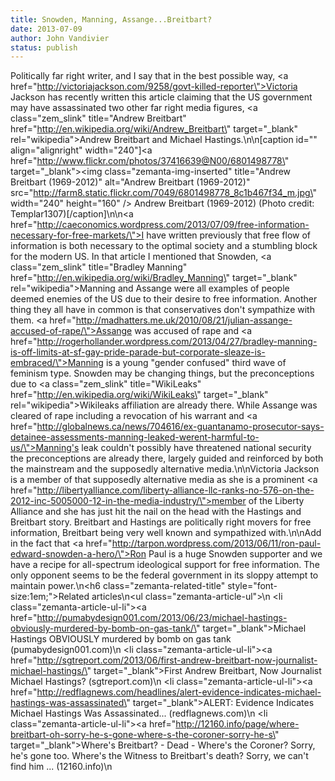 ```yaml
---
title: Snowden, Manning, Assange...Breitbart?
date: 2013-07-09
author: John Vandivier
status: publish
---
```


Politically far right writer, and I say that in the best possible way, <a href=\"http://victoriajackson.com/9258/govt-killed-reporter\">Victoria Jackson has recently written this article</a> claiming that the US government may have assassinated two other far right media figures, <a class=\"zem_slink\" title=\"Andrew Breitbart\" href=\"http://en.wikipedia.org/wiki/Andrew_Breitbart\" target=\"_blank\" rel=\"wikipedia\">Andrew Breitbart</a> and Michael Hastings.\n\n[caption id=\"\" align=\"alignright\" width=\"240\"]<a href=\"http://www.flickr.com/photos/37416639@N00/6801498778\" target=\"_blank\"><img class=\"zemanta-img-inserted\" title=\"Andrew Breitbart (1969-2012)\" alt=\"Andrew Breitbart (1969-2012)\" src=\"http://farm8.static.flickr.com/7049/6801498778_8c1b467f34_m.jpg\" width=\"240\" height=\"160\" /></a> Andrew Breitbart (1969-2012) (Photo credit: Templar1307)[/caption]\n\n<a href=\"http://caeconomics.wordpress.com/2013/07/09/free-information-necessary-for-free-markets/\">I have written previously</a> that free flow of information is both necessary to the optimal society and a stumbling block for the modern US. In that article I mentioned that Snowden, <a class=\"zem_slink\" title=\"Bradley Manning\" href=\"http://en.wikipedia.org/wiki/Bradley_Manning\" target=\"_blank\" rel=\"wikipedia\">Manning</a> and Assange were all examples of people deemed enemies of the US due to their desire to free information. Another thing they all have in common is that conservatives don't sympathize with them. <a href=\"http://madhatters.me.uk/2010/08/21/julian-assange-accused-of-rape/\">Assange </a>was accused of rape and <a href=\"http://rogerhollander.wordpress.com/2013/04/27/bradley-manning-is-off-limits-at-sf-gay-pride-parade-but-corporate-sleaze-is-embraced/\">Manning </a>is a young \"gender confused\" third wave of feminism type. Snowden may be changing things, but the preconceptions due to <a class=\"zem_slink\" title=\"WikiLeaks\" href=\"http://en.wikipedia.org/wiki/WikiLeaks\" target=\"_blank\" rel=\"wikipedia\">Wikileaks</a> affiliation are already there. While Assange was cleared of rape including a revocation of his warrant and <a href=\"http://globalnews.ca/news/704616/ex-guantanamo-prosecutor-says-detainee-assessments-manning-leaked-werent-harmful-to-us/\">Manning's leak</a> couldn't possibly have threatened national security the preconceptions are already there, largely guided and reinforced by both the mainstream and the supposedly alternative media.\n\nVictoria Jackson is a member of that supposedly alternative media as she is a prominent <a href=\"http://libertyalliance.com/liberty-alliance-llc-ranks-no-576-on-the-2012-inc-5005000-12-in-the-media-industry/\">member of the Liberty Alliance</a> and she has just hit the nail on the head with the Hastings and Breitbart story. Breitbart and Hastings are politically right movers for free information, Breitbart being very well known and sympathized with.\n\nAdd in the fact that <a href=\"http://tarpon.wordpress.com/2013/06/11/ron-paul-edward-snowden-a-hero/\">Ron Paul is a huge Snowden supporter</a> and we have a recipe for all-spectrum ideological support for free information. The only opponent seems to be the federal government in its sloppy attempt to maintain power.\n<h6 class=\"zemanta-related-title\" style=\"font-size:1em;\">Related articles</h6>\n<ul class=\"zemanta-article-ul\">\n	<li class=\"zemanta-article-ul-li\"><a href=\"http://pumabydesign001.com/2013/06/23/michael-hastings-obviously-murdered-by-bomb-on-gas-tank/\" target=\"_blank\">Michael Hastings OBVIOUSLY murdered by bomb on gas tank</a> (pumabydesign001.com)</li>\n	<li class=\"zemanta-article-ul-li\"><a href=\"http://sgtreport.com/2013/06/first-andrew-breitbart-now-journalist-michael-hastings/\" target=\"_blank\">First Andrew Breitbart, Now Journalist Michael Hastings?</a> (sgtreport.com)</li>\n	<li class=\"zemanta-article-ul-li\"><a href=\"http://redflagnews.com/headlines/alert-evidence-indicates-michael-hastings-was-assassinated\" target=\"_blank\">ALERT: Evidence Indicates Michael Hastings Was Assassinated...</a> (redflagnews.com)</li>\n	<li class=\"zemanta-article-ul-li\"><a href=\"http://12160.info/page/where-breitbart-oh-sorry-he-s-gone-where-s-the-coroner-sorry-he-s\" target=\"_blank\">Where's Breitbart? - Dead - Where's the Coroner? Sorry, he's gone too. Where's the Witness to Breitbart's death? Sorry, we can't find him ...</a> (12160.info)</li>\n</ul>